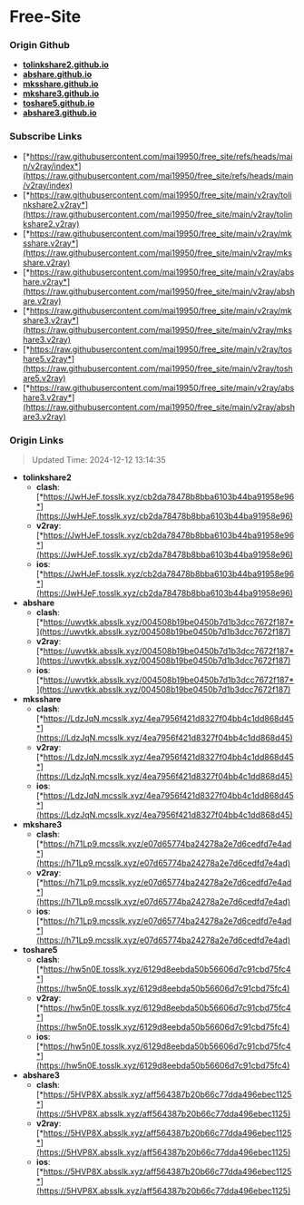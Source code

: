 # Free-Site

### Origin Github

- [**tolinkshare2.github.io**](https://github.com/tolinkshare2/tolinkshare2.github.io)
- [**abshare.github.io**](https://github.com/abshare/abshare.github.io)
- [**mksshare.github.io**](https://github.com/mksshare/mksshare.github.io)
- [**mkshare3.github.io**](https://github.com/mkshare3/mkshare3.github.io)
- [**toshare5.github.io**](https://github.com/toshare5/toshare5.github.io)
- [**abshare3.github.io**](https://github.com/abshare3/abshare3.github.io)

### Subscribe Links

- [*https://raw.githubusercontent.com/mai19950/free_site/refs/heads/main/v2ray/index*](https://raw.githubusercontent.com/mai19950/free_site/refs/heads/main/v2ray/index)
- [*https://raw.githubusercontent.com/mai19950/free_site/main/v2ray/tolinkshare2.v2ray*](https://raw.githubusercontent.com/mai19950/free_site/main/v2ray/tolinkshare2.v2ray)
- [*https://raw.githubusercontent.com/mai19950/free_site/main/v2ray/mksshare.v2ray*](https://raw.githubusercontent.com/mai19950/free_site/main/v2ray/mksshare.v2ray)
- [*https://raw.githubusercontent.com/mai19950/free_site/main/v2ray/abshare.v2ray*](https://raw.githubusercontent.com/mai19950/free_site/main/v2ray/abshare.v2ray)
- [*https://raw.githubusercontent.com/mai19950/free_site/main/v2ray/mkshare3.v2ray*](https://raw.githubusercontent.com/mai19950/free_site/main/v2ray/mkshare3.v2ray)
- [*https://raw.githubusercontent.com/mai19950/free_site/main/v2ray/toshare5.v2ray*](https://raw.githubusercontent.com/mai19950/free_site/main/v2ray/toshare5.v2ray)
- [*https://raw.githubusercontent.com/mai19950/free_site/main/v2ray/abshare3.v2ray*](https://raw.githubusercontent.com/mai19950/free_site/main/v2ray/abshare3.v2ray)

### Origin Links

> Updated Time: 2024-12-12 13:14:35

- **tolinkshare2**
  - **clash**: [*https://JwHJeF.tosslk.xyz/cb2da78478b8bba6103b44ba91958e96*](https://JwHJeF.tosslk.xyz/cb2da78478b8bba6103b44ba91958e96)
  - **v2ray**: [*https://JwHJeF.tosslk.xyz/cb2da78478b8bba6103b44ba91958e96*](https://JwHJeF.tosslk.xyz/cb2da78478b8bba6103b44ba91958e96)
  - **ios**: [*https://JwHJeF.tosslk.xyz/cb2da78478b8bba6103b44ba91958e96*](https://JwHJeF.tosslk.xyz/cb2da78478b8bba6103b44ba91958e96)
- **abshare**
  - **clash**: [*https://uwvtkk.absslk.xyz/004508b19be0450b7d1b3dcc7672f187*](https://uwvtkk.absslk.xyz/004508b19be0450b7d1b3dcc7672f187)
  - **v2ray**: [*https://uwvtkk.absslk.xyz/004508b19be0450b7d1b3dcc7672f187*](https://uwvtkk.absslk.xyz/004508b19be0450b7d1b3dcc7672f187)
  - **ios**: [*https://uwvtkk.absslk.xyz/004508b19be0450b7d1b3dcc7672f187*](https://uwvtkk.absslk.xyz/004508b19be0450b7d1b3dcc7672f187)
- **mksshare**
  - **clash**: [*https://LdzJqN.mcsslk.xyz/4ea7956f421d8327f04bb4c1dd868d45*](https://LdzJqN.mcsslk.xyz/4ea7956f421d8327f04bb4c1dd868d45)
  - **v2ray**: [*https://LdzJqN.mcsslk.xyz/4ea7956f421d8327f04bb4c1dd868d45*](https://LdzJqN.mcsslk.xyz/4ea7956f421d8327f04bb4c1dd868d45)
  - **ios**: [*https://LdzJqN.mcsslk.xyz/4ea7956f421d8327f04bb4c1dd868d45*](https://LdzJqN.mcsslk.xyz/4ea7956f421d8327f04bb4c1dd868d45)
- **mkshare3**
  - **clash**: [*https://h71Lp9.mcsslk.xyz/e07d65774ba24278a2e7d6cedfd7e4ad*](https://h71Lp9.mcsslk.xyz/e07d65774ba24278a2e7d6cedfd7e4ad)
  - **v2ray**: [*https://h71Lp9.mcsslk.xyz/e07d65774ba24278a2e7d6cedfd7e4ad*](https://h71Lp9.mcsslk.xyz/e07d65774ba24278a2e7d6cedfd7e4ad)
  - **ios**: [*https://h71Lp9.mcsslk.xyz/e07d65774ba24278a2e7d6cedfd7e4ad*](https://h71Lp9.mcsslk.xyz/e07d65774ba24278a2e7d6cedfd7e4ad)
- **toshare5**
  - **clash**: [*https://hw5n0E.tosslk.xyz/6129d8eebda50b56606d7c91cbd75fc4*](https://hw5n0E.tosslk.xyz/6129d8eebda50b56606d7c91cbd75fc4)
  - **v2ray**: [*https://hw5n0E.tosslk.xyz/6129d8eebda50b56606d7c91cbd75fc4*](https://hw5n0E.tosslk.xyz/6129d8eebda50b56606d7c91cbd75fc4)
  - **ios**: [*https://hw5n0E.tosslk.xyz/6129d8eebda50b56606d7c91cbd75fc4*](https://hw5n0E.tosslk.xyz/6129d8eebda50b56606d7c91cbd75fc4)
- **abshare3**
  - **clash**: [*https://5HVP8X.absslk.xyz/aff564387b20b66c77dda496ebec1125*](https://5HVP8X.absslk.xyz/aff564387b20b66c77dda496ebec1125)
  - **v2ray**: [*https://5HVP8X.absslk.xyz/aff564387b20b66c77dda496ebec1125*](https://5HVP8X.absslk.xyz/aff564387b20b66c77dda496ebec1125)
  - **ios**: [*https://5HVP8X.absslk.xyz/aff564387b20b66c77dda496ebec1125*](https://5HVP8X.absslk.xyz/aff564387b20b66c77dda496ebec1125)
